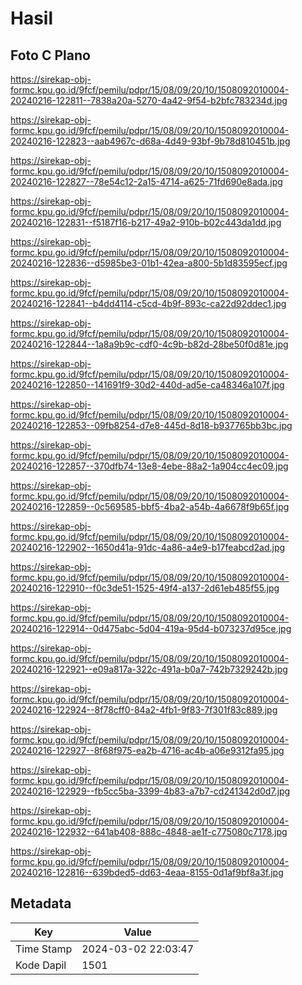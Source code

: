 # Hasil

## Foto C Plano

https://sirekap-obj-formc.kpu.go.id/9fcf/pemilu/pdpr/15/08/09/20/10/1508092010004-20240216-122811--7838a20a-5270-4a42-9f54-b2bfc783234d.jpg

https://sirekap-obj-formc.kpu.go.id/9fcf/pemilu/pdpr/15/08/09/20/10/1508092010004-20240216-122823--aab4967c-d68a-4d49-93bf-9b78d810451b.jpg

https://sirekap-obj-formc.kpu.go.id/9fcf/pemilu/pdpr/15/08/09/20/10/1508092010004-20240216-122827--78e54c12-2a15-4714-a625-71fd690e8ada.jpg

https://sirekap-obj-formc.kpu.go.id/9fcf/pemilu/pdpr/15/08/09/20/10/1508092010004-20240216-122831--f5187f16-b217-49a2-910b-b02c443da1dd.jpg

https://sirekap-obj-formc.kpu.go.id/9fcf/pemilu/pdpr/15/08/09/20/10/1508092010004-20240216-122836--d5985be3-01b1-42ea-a800-5b1d83595ecf.jpg

https://sirekap-obj-formc.kpu.go.id/9fcf/pemilu/pdpr/15/08/09/20/10/1508092010004-20240216-122841--b4dd4114-c5cd-4b9f-893c-ca22d92ddec1.jpg

https://sirekap-obj-formc.kpu.go.id/9fcf/pemilu/pdpr/15/08/09/20/10/1508092010004-20240216-122844--1a8a9b9c-cdf0-4c9b-b82d-28be50f0d81e.jpg

https://sirekap-obj-formc.kpu.go.id/9fcf/pemilu/pdpr/15/08/09/20/10/1508092010004-20240216-122850--141691f9-30d2-440d-ad5e-ca48346a107f.jpg

https://sirekap-obj-formc.kpu.go.id/9fcf/pemilu/pdpr/15/08/09/20/10/1508092010004-20240216-122853--09fb8254-d7e8-445d-8d18-b937765bb3bc.jpg

https://sirekap-obj-formc.kpu.go.id/9fcf/pemilu/pdpr/15/08/09/20/10/1508092010004-20240216-122857--370dfb74-13e8-4ebe-88a2-1a904cc4ec09.jpg

https://sirekap-obj-formc.kpu.go.id/9fcf/pemilu/pdpr/15/08/09/20/10/1508092010004-20240216-122859--0c569585-bbf5-4ba2-a54b-4a6678f9b65f.jpg

https://sirekap-obj-formc.kpu.go.id/9fcf/pemilu/pdpr/15/08/09/20/10/1508092010004-20240216-122902--1650d41a-91dc-4a86-a4e9-b17feabcd2ad.jpg

https://sirekap-obj-formc.kpu.go.id/9fcf/pemilu/pdpr/15/08/09/20/10/1508092010004-20240216-122910--f0c3de51-1525-49f4-a137-2d61eb485f55.jpg

https://sirekap-obj-formc.kpu.go.id/9fcf/pemilu/pdpr/15/08/09/20/10/1508092010004-20240216-122914--0d475abc-5d04-419a-95d4-b073237d95ce.jpg

https://sirekap-obj-formc.kpu.go.id/9fcf/pemilu/pdpr/15/08/09/20/10/1508092010004-20240216-122921--e09a817a-322c-491a-b0a7-742b7329242b.jpg

https://sirekap-obj-formc.kpu.go.id/9fcf/pemilu/pdpr/15/08/09/20/10/1508092010004-20240216-122924--8f78cff0-84a2-4fb1-9f83-7f301f83c889.jpg

https://sirekap-obj-formc.kpu.go.id/9fcf/pemilu/pdpr/15/08/09/20/10/1508092010004-20240216-122927--8f68f975-ea2b-4716-ac4b-a06e9312fa95.jpg

https://sirekap-obj-formc.kpu.go.id/9fcf/pemilu/pdpr/15/08/09/20/10/1508092010004-20240216-122929--fb5cc5ba-3399-4b83-a7b7-cd241342d0d7.jpg

https://sirekap-obj-formc.kpu.go.id/9fcf/pemilu/pdpr/15/08/09/20/10/1508092010004-20240216-122932--641ab408-888c-4848-ae1f-c775080c7178.jpg

https://sirekap-obj-formc.kpu.go.id/9fcf/pemilu/pdpr/15/08/09/20/10/1508092010004-20240216-122816--639bded5-dd63-4eaa-8155-0d1af9bf8a3f.jpg


## Metadata

| Key        | Value               |
| ---------- | ------------------- |
| Time Stamp | 2024-03-02 22:03:47 |
| Kode Dapil | 1501                |



